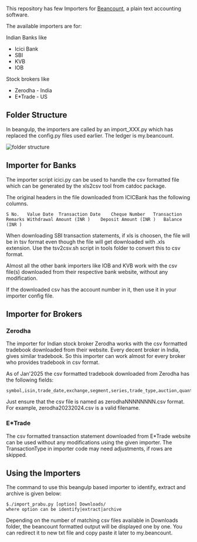 This repository has few Importers for [Beancount](https://github.com/beancount/beancount), a plain text accounting software.

The available importers are for:

 Indian Banks like
 - Icici Bank
 - SBI
 - KVB
 - IOB

Stock brokers like
- Zerodha - India
- E*Trade - US

## Folder Structure

In beangulp, the importers are called by an import_XXX.py which has
replaced the config.py files used earlier. The ledger is my.beancount.

![folder
structure](https://github.com/prabusw/beancount-importer-zerodha/blob/master/folderstructure.png)


## Importer for Banks

The importer script icici.py can be used to handle the csv formatted
file which can be generated by the xls2csv tool from catdoc package.

The original headers in the file downloaded from ICICBank has the
following columns.

```
S No.	Value Date	Transaction Date	Cheque Number	Transaction Remarks	Withdrawal Amount (INR )	Deposit Amount (INR )	Balance (INR )
```

When downloading SBI transaction statements, if xls is choosen, the
file will be in tsv format even though the file will get downloaded
with .xls extension. Use the tsv2csv.sh script in tools folder to
convert this to csv format.

Almost all the other bank importers like IOB and KVB work with the csv
file(s) downloaded from their respective bank website, without any
modification.

If the downloaded csv has the account number in it, then use it in
your importer config file.

## Importer for Brokers

### Zerodha
The importer for Indian stock broker Zerodha works with the csv
formatted tradebook downloaded from their website. Every decent
broker in India, gives similar tradebook.  So this importer can work
almost for every broker who provides tradebook in csv format.

As of Jan'2025 the csv formatted tradebook downloaded from Zerodha has
the following fields:

```
symbol,isin,trade_date,exchange,segment,series,trade_type,auction,quantity,price,trade_id,order_id,order_execution_time
```
Just ensure that the csv file is named as zerodhaNNNNNNNN.csv
format. For example, zerodha20232024.csv is a valid filename.

### E*Trade
The csv formatted transaction statement downloaded from E*Trade
website can be used without any modifications using the given
importer. The TransactionType in importer code may need adjustments,
if rows are skipped.

## Using the Importers

The command to use this beangulp based importer to identify, extract
and archive is given below:

```
$./import_prabu.py [option] Downloads/
where option can be identify|extract|archive
```
Depending on the number of matching csv files available in Downloads
folder, the beancount formatted output will be displayed one by
one. You can redirect it to new txt file and copy paste it later to
my.beancount.
